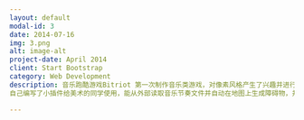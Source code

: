 ```yaml
---
layout: default
modal-id: 3
date: 2014-07-16
img: 3.png
alt: image-alt
project-date: April 2014
client: Start Bootstrap
category: Web Development
description: 音乐跑酷游戏Bitriot 第一次制作音乐类游戏，对像素风格产生了兴趣并进行了一定的学习。
自己编写了小插件给美术的同学使用，能从外部读取音乐节奏文件并自动在地图上生成障碍物，并可拖拽生成跑酷路线。

---
```

